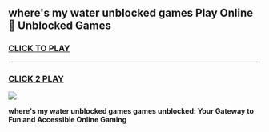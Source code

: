 
## where's my water unblocked games Play Online 👋 Unblocked Games
<h3>
<a href="https://premium.freeplayer.one?title=where's_my_water_unblocked_games&ref=19F">CLICK TO PLAY</a></h3>
<hr>

<h3>
<a href="https://premium.freeplayer.one?title=where's_my_water_unblocked_games&ref=19F">CLICK 2 PLAY</a>
  
</h3>

<a href="https://premium.freeplayer.one?title=where's_my_water_unblocked_games&ref=19F"><img src="https://clearcache.store/games.png"></a>


**where's my water unblocked games games unblocked: Your Gateway to Fun and Accessible Online Gaming**
